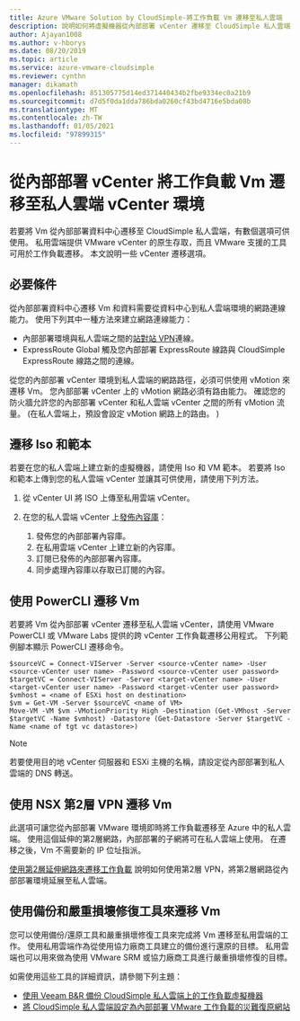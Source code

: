```yaml
---
title: Azure VMware Solution by CloudSimple-將工作負載 Vm 遷移至私人雲端
description: 說明如何將虛擬機器從內部部署 vCenter 遷移至 CloudSimple 私人雲端 vCenter
author: Ajayan1008
ms.author: v-hborys
ms.date: 08/20/2019
ms.topic: article
ms.service: azure-vmware-cloudsimple
ms.reviewer: cynthn
manager: dikamath
ms.openlocfilehash: 851305775d14ed371440434b2fbe9334ec0a21b9
ms.sourcegitcommit: d7d5f0da1dda786bda0260cf43bd4716e5bda08b
ms.translationtype: MT
ms.contentlocale: zh-TW
ms.lasthandoff: 01/05/2021
ms.locfileid: "97899315"
---
```

# <a name="migrate-workload-vms-from-on-premises-vcenter-to-private-cloud-vcenter-environment"></a>從內部部署 vCenter 將工作負載 Vm 遷移至私人雲端 vCenter 環境

若要將 Vm 從內部部署資料中心遷移至 CloudSimple 私人雲端，有數個選項可供使用。  私用雲端提供 VMware vCenter 的原生存取，而且 VMware 支援的工具可用於工作負載遷移。 本文說明一些 vCenter 遷移選項。

## <a name="prerequisites"></a>必要條件

從內部部署資料中心遷移 Vm 和資料需要從資料中心到私人雲端環境的網路連線能力。  使用下列其中一種方法來建立網路連線能力：

* 內部部署環境與私人雲端之間的[站對站 VPN](vpn-gateway.md#set-up-a-site-to-site-vpn-gateway)連線。
* ExpressRoute Global 觸及您內部部署 ExpressRoute 線路與 CloudSimple ExpressRoute 線路之間的連線。

從您的內部部署 vCenter 環境到私人雲端的網路路徑，必須可供使用 vMotion 來遷移 Vm。  您內部部署 vCenter 上的 vMotion 網路必須有路由能力。  確認您的防火牆允許您的內部部署 vCenter 和私人雲端 vCenter 之間的所有 vMotion 流量。  (在私人雲端上，預設會設定 vMotion 網路上的路由。 ) 

## <a name="migrate-isos-and-templates"></a>遷移 Iso 和範本

若要在您的私人雲端上建立新的虛擬機器，請使用 Iso 和 VM 範本。  若要將 Iso 和範本上傳到您的私人雲端 vCenter 並讓其可供使用，請使用下列方法。

1. 從 vCenter UI 將 ISO 上傳至私用雲端 vCenter。
2. 在您的私人雲端 vCenter 上[發佈內容庫](https://docs.vmware.com/en/VMware-vSphere/6.5/com.vmware.vsphere.vm_admin.doc/GUID-2A0F1C13-7336-45CE-B211-610D39A6E1F4.html)：

    1. 發佈您的內部部署內容庫。
    2. 在私用雲端 vCenter 上建立新的內容庫。
    3. 訂閱已發佈的內部部署內容庫。
    4. 同步處理內容庫以存取已訂閱的內容。

## <a name="migrate-vms-using-powercli"></a>使用 PowerCLI 遷移 Vm

若要將 Vm 從內部部署 vCenter 遷移至私人雲端 vCenter，請使用 VMware PowerCLI 或 VMware Labs 提供的跨 vCenter 工作負載遷移公用程式。  下列範例腳本顯示 PowerCLI 遷移命令。

```
$sourceVC = Connect-VIServer -Server <source-vCenter name> -User <source-vCenter user name> -Password <source-vCenter user password>
$targetVC = Connect-VIServer -Server <target-vCenter name> -User <target-vCenter user name> -Password <target-vCenter user password>
$vmhost = <name of ESXi host on destination>
$vm = Get-VM -Server $sourceVC <name of VM>
Move-VM -VM $vm -VMotionPriority High -Destination (Get-VMhost -Server $targetVC -Name $vmhost) -Datastore (Get-Datastore -Server $targetVC -Name <name of tgt vc datastore>)
```

> [!NOTE]
> 若要使用目的地 vCenter 伺服器和 ESXi 主機的名稱，請設定從內部部署到私人雲端的 DNS 轉送。

## <a name="migrate-vms-using-nsx-layer-2-vpn"></a>使用 NSX 第2層 VPN 遷移 Vm

此選項可讓您從內部部署 VMware 環境即時將工作負載遷移至 Azure 中的私人雲端。  使用這個延伸的第2層網路，內部部署的子網將可在私人雲端上使用。  在遷移之後，Vm 不需要新的 IP 位址指派。

[使用第2層延伸網路來遷移工作負載](migration-layer-2-vpn.md) 說明如何使用第2層 VPN，將第2層網路從內部部署環境延展至私人雲端。

## <a name="migrate-vms-using-backup-and-disaster-recovery-tools"></a>使用備份和嚴重損壞修復工具來遷移 Vm

您可以使用備份/還原工具和嚴重損壞修復工具來完成將 Vm 遷移至私用雲端的工作。  使用私用雲端作為從使用協力廠商工具建立的備份進行還原的目標。  私用雲端也可以用來做為使用 VMware SRM 或協力廠商工具進行嚴重損壞修復的目標。

如需使用這些工具的詳細資訊，請參閱下列主題：

* [使用 Veeam B&R 備份 CloudSimple 私人雲端上的工作負載虛擬機器](backup-workloads-veeam.md)
* [將 CloudSimple 私人雲端設定為內部部署 VMware 工作負載的災難復原網站](disaster-recovery-zerto.md)
